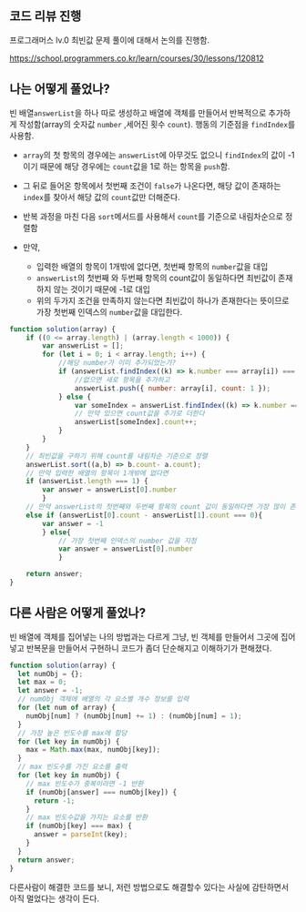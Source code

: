 ## 코드 리뷰 진행

프로그래머스 lv.0 최빈값 문제 풀이에 대해서 논의를 진행함.

https://school.programmers.co.kr/learn/courses/30/lessons/120812

## 나는 어떻게 풀었나?
빈 배열`answerList`을 하나 따로 생성하고
배열에 객체를 만들어서 반복적으로 추가하게 작성함(array의 숫자값 `number` ,세어진 횟수 `count`). 행동의 기준점을 `findIndex`를 사용함.

- `array`의 첫 항목의 경우에는 `answerList`에 아무것도 없으니 `findIndex`의 값이 -1이기 때문에 해당 경우에는 `count`값을 1로 하는 항목을 `push`함.

- 그 뒤로 들어온 항목에서 첫번째 조건이 `false`가 나온다면, 해당 값이 존재하는 `index`를 찾아서 해당 값의 `count`값만 더해준다.

- 반복 과정을 마친 다음 `sort`메서드를 사용해서 `count`를 기준으로 내림차순으로 정렬함

- 만약, 
	- 입력한 배열의 항목이 1개밖에 없다면, 첫번째 항목의 `number`값을 대입
    - `answerList`의 첫번째 와 두번째 항목의 count값이 동일하다면 최빈값이 존재하지 않는 것이기 때문에 -1로 대입
    - 위의 두가지 조건을 만족하지 않는다면 최빈값이 하나가 존재한다는 뜻이므로 가장 첫번째 인덱스의 `number`값을 대입한다.
    
```js
function solution(array) {
    if ((0 <= array.length) | (array.length < 1000)) {
        var answerList = [];
        for (let i = 0; i < array.length; i++) {
            //해당 number가 이미 추가되었는가?
            if (answerList.findIndex((k) => k.number === array[i]) === -1) {
                //없으면 새로 항목을 추가하고
                answerList.push({ number: array[i], count: 1 });
            } else {
                var someIndex = answerList.findIndex((k) => k.number === array[i]);
                // 만약 있으면 count값을 추가로 더한다
                answerList[someIndex].count++;
            }
        }
    }
    // 최빈값을 구하기 위해 count를 내림차순 기준으로 정렬
    answerList.sort((a,b) => b.count- a.count);
    // 만약 입력한 배열의 항목이 1개밖에 없다면
    if (answerList.length === 1) { 
        var answer = answerList[0].number
        }
    // 만약 answerList의 첫번째와 두번째 항목의 count 값이 동일하다면 가장 많이 존재하는 숫자가 하나가 아닌 것이므로 -1로 지정
    else if (answerList[0].count - answerList[1].count === 0){
        var answer = -1
        } else{
            // 가장 첫번째 인덱스의 number 값을 지정
            var answer = answerList[0].number
            }

    return answer;
}

```
    
    
## 다른 사람은 어떻게 풀었나?
빈 배열에 객체를 집어넣는 나의 방법과는 다르게 그냥, 빈 객체를 만들어서 그곳에 집어넣고 반복문을 만들어서 구현하니 코드가 좀더 단순해지고 이해하기가 편해졌다.
```js
function solution(array) {
  let numObj = {};
  let max = 0;
  let answer = -1;
  // numObj 객체에 배열의 각 요소별 개수 정보를 입력
  for (let num of array) {
    numObj[num] ? (numObj[num] += 1) : (numObj[num] = 1);
  }
  // 가장 높은 빈도수를 max에 할당
  for (let key in numObj) {
    max = Math.max(max, numObj[key]);
  }
  // max 빈도수를 가진 요소를 출력
  for (let key in numObj) {
    // max 빈도수가 중복이라면 -1 반환
    if (numObj[answer] === numObj[key]) {
      return -1;
    }
    // max 빈도수값을 가지는 요소를 반환
    if (numObj[key] === max) {
      answer = parseInt(key);
    }
  }
  return answer;
}
```
	


다른사람이 해결한 코드를 보니, 저런 방법으로도 해결할수 있다는 사실에 감탄하면서 아직 멀었다는 생각이 든다.
